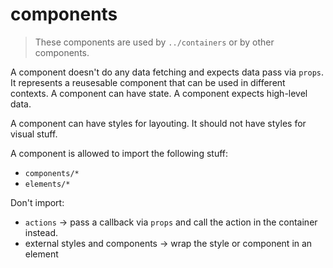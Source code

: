 # components

> These components are used by `../containers` or by other components.

A component doesn't do any data fetching and expects data pass via `props`. It represents a reusesable component that can be used in different contexts. A component can have state. A component expects high-level data.

A component can have styles for layouting. It should not have styles for visual stuff.

A component is allowed to import the following stuff:
* `components/*`
* `elements/*`

Don't import:
* `actions` -> pass a callback via `props` and call the action in the container instead.
* external styles and components -> wrap the style or component in an element
